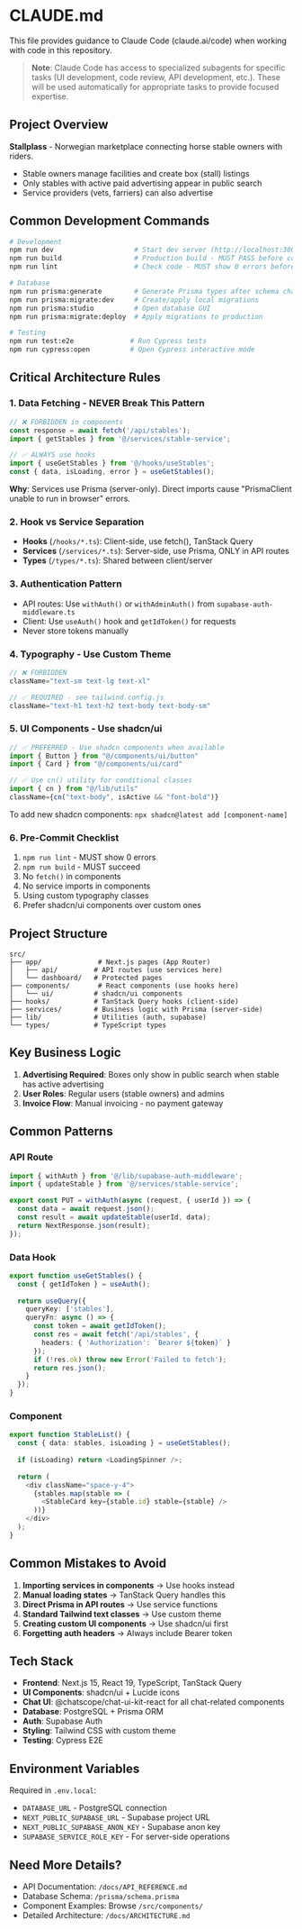 # CLAUDE.md

This file provides guidance to Claude Code (claude.ai/code) when working with code in this repository.

> **Note**: Claude Code has access to specialized subagents for specific tasks (UI development, code review, API development, etc.). These will be used automatically for appropriate tasks to provide focused expertise.

## Project Overview

**Stallplass** - Norwegian marketplace connecting horse stable owners with riders. 
- Stable owners manage facilities and create box (stall) listings
- Only stables with active paid advertising appear in public search
- Service providers (vets, farriers) can also advertise

## Common Development Commands

```bash
# Development
npm run dev                    # Start dev server (http://localhost:3000)
npm run build                  # Production build - MUST PASS before committing
npm run lint                   # Check code - MUST show 0 errors before committing

# Database
npm run prisma:generate        # Generate Prisma types after schema changes
npm run prisma:migrate:dev     # Create/apply local migrations
npm run prisma:studio          # Open database GUI
npm run prisma:migrate:deploy  # Apply migrations to production

# Testing
npm run test:e2e              # Run Cypress tests
npm run cypress:open          # Open Cypress interactive mode
```

## Critical Architecture Rules

### 1. Data Fetching - NEVER Break This Pattern

```typescript
// ❌ FORBIDDEN in components
const response = await fetch('/api/stables');
import { getStables } from '@/services/stable-service';

// ✅ ALWAYS use hooks
import { useGetStables } from '@/hooks/useStables';
const { data, isLoading, error } = useGetStables();
```

**Why**: Services use Prisma (server-only). Direct imports cause "PrismaClient unable to run in browser" errors.

### 2. Hook vs Service Separation

- **Hooks** (`/hooks/*.ts`): Client-side, use fetch(), TanStack Query
- **Services** (`/services/*.ts`): Server-side, use Prisma, ONLY in API routes
- **Types** (`/types/*.ts`): Shared between client/server

### 3. Authentication Pattern

- API routes: Use `withAuth()` or `withAdminAuth()` from `supabase-auth-middleware.ts`
- Client: Use `useAuth()` hook and `getIdToken()` for requests
- Never store tokens manually

### 4. Typography - Use Custom Theme

```typescript
// ❌ FORBIDDEN
className="text-sm text-lg text-xl"

// ✅ REQUIRED - see tailwind.config.js
className="text-h1 text-h2 text-body text-body-sm"
```

### 5. UI Components - Use shadcn/ui

```typescript
// ✅ PREFERRED - Use shadcn components when available
import { Button } from "@/components/ui/button"
import { Card } from "@/components/ui/card"

// ✅ Use cn() utility for conditional classes
import { cn } from "@/lib/utils"
className={cn("text-body", isActive && "font-bold")}
```

To add new shadcn components: `npx shadcn@latest add [component-name]`

### 6. Pre-Commit Checklist

1. `npm run lint` - MUST show 0 errors
2. `npm run build` - MUST succeed
3. No `fetch()` in components
4. No service imports in components
5. Using custom typography classes
6. Prefer shadcn/ui components over custom ones

## Project Structure

```
src/
├── app/              # Next.js pages (App Router)
│   ├── api/         # API routes (use services here)
│   └── dashboard/   # Protected pages
├── components/       # React components (use hooks here)
│   └── ui/          # shadcn/ui components
├── hooks/           # TanStack Query hooks (client-side)
├── services/        # Business logic with Prisma (server-side)
├── lib/             # Utilities (auth, supabase)
└── types/           # TypeScript types
```

## Key Business Logic

1. **Advertising Required**: Boxes only show in public search when stable has active advertising
2. **User Roles**: Regular users (stable owners) and admins
3. **Invoice Flow**: Manual invoicing - no payment gateway

## Common Patterns

### API Route
```typescript
import { withAuth } from '@/lib/supabase-auth-middleware';
import { updateStable } from '@/services/stable-service';

export const PUT = withAuth(async (request, { userId }) => {
  const data = await request.json();
  const result = await updateStable(userId, data);
  return NextResponse.json(result);
});
```

### Data Hook
```typescript
export function useGetStables() {
  const { getIdToken } = useAuth();
  
  return useQuery({
    queryKey: ['stables'],
    queryFn: async () => {
      const token = await getIdToken();
      const res = await fetch('/api/stables', {
        headers: { 'Authorization': `Bearer ${token}` }
      });
      if (!res.ok) throw new Error('Failed to fetch');
      return res.json();
    }
  });
}
```

### Component
```typescript
export function StableList() {
  const { data: stables, isLoading } = useGetStables();
  
  if (isLoading) return <LoadingSpinner />;
  
  return (
    <div className="space-y-4">
      {stables.map(stable => (
        <StableCard key={stable.id} stable={stable} />
      ))}
    </div>
  );
}
```

## Common Mistakes to Avoid

1. **Importing services in components** → Use hooks instead
2. **Manual loading states** → TanStack Query handles this
3. **Direct Prisma in API routes** → Use service functions
4. **Standard Tailwind text classes** → Use custom theme
5. **Creating custom UI components** → Use shadcn/ui first
6. **Forgetting auth headers** → Always include Bearer token

## Tech Stack

- **Frontend**: Next.js 15, React 19, TypeScript, TanStack Query
- **UI Components**: shadcn/ui + Lucide icons
- **Chat UI**: @chatscope/chat-ui-kit-react for all chat-related components
- **Database**: PostgreSQL + Prisma ORM
- **Auth**: Supabase Auth
- **Styling**: Tailwind CSS with custom theme
- **Testing**: Cypress E2E

## Environment Variables

Required in `.env.local`:
- `DATABASE_URL` - PostgreSQL connection
- `NEXT_PUBLIC_SUPABASE_URL` - Supabase project URL
- `NEXT_PUBLIC_SUPABASE_ANON_KEY` - Supabase anon key
- `SUPABASE_SERVICE_ROLE_KEY` - For server-side operations

## Need More Details?

- API Documentation: `/docs/API_REFERENCE.md`
- Database Schema: `/prisma/schema.prisma`
- Component Examples: Browse `/src/components/`
- Detailed Architecture: `/docs/ARCHITECTURE.md`